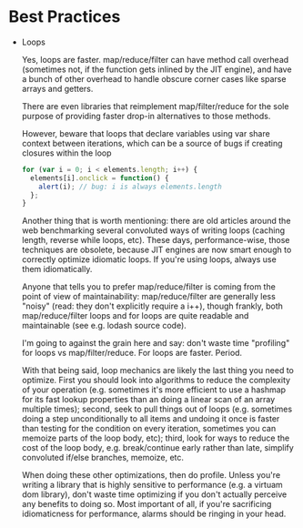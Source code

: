 # Best Practices

- Loops

  Yes, loops are faster. map/reduce/filter can have method call overhead (sometimes not, if the function gets inlined by the JIT engine), and have a bunch of other overhead to handle obscure corner cases like sparse arrays and getters.

  There are even libraries that reimplement map/filter/reduce for the sole purpose of providing faster drop-in alternatives to those methods.

  However, beware that loops that declare variables using var share context between iterations, which can be a source of bugs if creating closures within the loop

  ```javascript
  for (var i = 0; i < elements.length; i++) {
    elements[i].onclick = function() {
      alert(i); // bug: i is always elements.length
    };
  }
  ```

  Another thing that is worth mentioning: there are old articles around the web benchmarking several convoluted ways of writing loops (caching length, reverse while loops, etc). These days, performance-wise, those techniques are obsolete, because JIT engines are now smart enough to correctly optimize idiomatic loops. If you're using loops, always use them idiomatically.

  Anyone that tells you to prefer map/reduce/filter is coming from the point of view of maintainability: map/reduce/filter are generally less "noisy" (read: they don't explicitly require a i++), though frankly, both map/reduce/filter loops and for loops are quite readable and maintainable (see e.g. lodash source code).

  I'm going to against the grain here and say: don't waste time "profiling" for loops vs map/filter/reduce. For loops are faster. Period.

  With that being said, loop mechanics are likely the last thing you need to optimize. First you should look into algorithms to reduce the complexity of your operation (e.g. sometimes it's more efficient to use a hashmap for its fast lookup properties than an doing a linear scan of an array multiple times); second, seek to pull things out of loops (e.g. sometimes doing a step unconditionally to all items and undoing it once is faster than testing for the condition on every iteration, sometimes you can memoize parts of the loop body, etc); third, look for ways to reduce the cost of the loop body, e.g. break/continue early rather than late, simplify convoluted if/else branches, memoize, etc.

  When doing these other optimizations, then do profile. Unless you're writing a library that is highly sensitive to performance (e.g. a virtuam dom library), don't waste time optimizing if you don't actually perceive any benefits to doing so. Most important of all, if you're sacrificing idiomaticness for performance, alarms should be ringing in your head.
